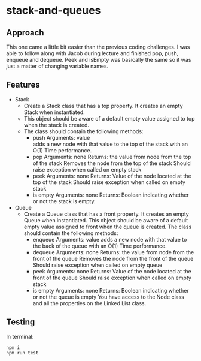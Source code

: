 # stack-and-queues

## Approach

This one came a little bit easier than the previous coding challenges. I was able to follow along with Jacob during lecture and finished pop, push, enqueue and dequeue. Peek and isEmpty was basically the same so it was just a matter of changing variable names.

## Features

- Stack
  - Create a Stack class that has a top property. It creates an empty Stack when instantiated.
  - This object should be aware of a default empty value assigned to top when the stack is created.
  - The class should contain the following methods:
    - push
      Arguments: value  
       adds a new node with that value to the top of the stack with an O(1) Time performance.
    - pop
      Arguments: none
      Returns: the value from node from the top of the stack
      Removes the node from the top of the stack
      Should raise exception when called on empty stack
    - peek
      Arguments: none
      Returns: Value of the node located at the top of the stack
      Should raise exception when called on empty stack
    - is empty
      Arguments: none
      Returns: Boolean indicating whether or not the stack is empty.
- Queue
  - Create a Queue class that has a front property. It creates an empty Queue when instantiated.
    This object should be aware of a default empty value assigned to front when the queue is created.
    The class should contain the following methods:
    - enqueue
      Arguments: value
      adds a new node with that value to the back of the queue with an O(1) Time performance.
    - dequeue
      Arguments: none
      Returns: the value from node from the front of the queue
      Removes the node from the front of the queue
      Should raise exception when called on empty queue
    - peek
      Arguments: none
      Returns: Value of the node located at the front of the queue
      Should raise exception when called on empty stack
    - is empty
      Arguments: none
      Returns: Boolean indicating whether or not the queue is empty
      You have access to the Node class and all the properties on the Linked List class.

## Testing
In terminal:

    npm i
    npm run test
